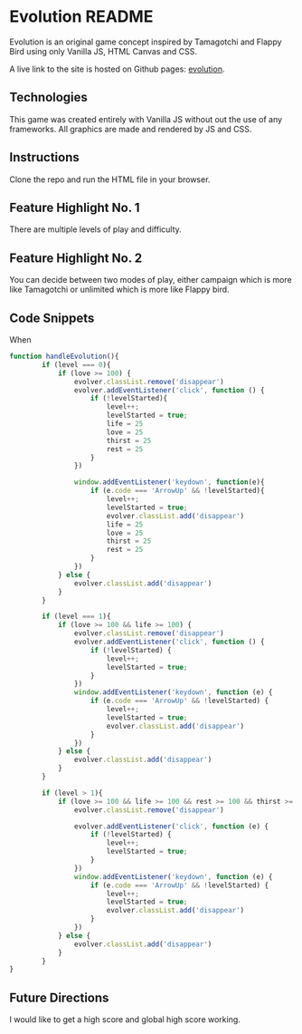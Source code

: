 # Evolution README

Evolution is an original game concept inspired by Tamagotchi and Flappy Bird using only Vanilla JS, HTML Canvas and CSS.

A live link to the site is hosted on Github pages: [evolution](https://ericathompson.github.io/evolution/).

## Technologies
This game was created entirely with Vanilla JS without out the use of any frameworks. All graphics are made and rendered by JS and CSS.

## Instructions
Clone the repo and run the HTML file in your browser. 

## Feature Highlight No. 1
There are multiple levels of play and difficulty.

## Feature Highlight No. 2
You can decide between two modes of play, either campaign which is more like Tamagotchi or unlimited which is more like Flappy bird.

## Code Snippets
When 
```js
function handleEvolution(){
        if (level === 0){   
            if (love >= 100) {
                evolver.classList.remove('disappear')           
                evolver.addEventListener('click', function () {
                    if (!levelStarted){
                        level++;
                        levelStarted = true;
                        life = 25
                        love = 25
                        thirst = 25
                        rest = 25
                    }               
                })

                window.addEventListener('keydown', function(e){
                    if (e.code === 'ArrowUp' && !levelStarted){
                        level++;
                        levelStarted = true;
                        evolver.classList.add('disappear')
                        life = 25
                        love = 25
                        thirst = 25
                        rest = 25
                    }
                })
            } else {
                evolver.classList.add('disappear')
            }
        }

        if (level === 1){
            if (love >= 100 && life >= 100) {
                evolver.classList.remove('disappear')
                evolver.addEventListener('click', function () {
                    if (!levelStarted) {
                        level++;
                        levelStarted = true;
                    }
                })
                window.addEventListener('keydown', function (e) {
                    if (e.code === 'ArrowUp' && !levelStarted) {
                        level++;
                        levelStarted = true;
                        evolver.classList.add('disappear')
                    }
                })
            } else {
                evolver.classList.add('disappear')
            }
        }

        if (level > 1){
            if (love >= 100 && life >= 100 && rest >= 100 && thirst >= 100) {
                evolver.classList.remove('disappear')

                evolver.addEventListener('click', function (e) {
                    if (!levelStarted) {
                        level++;
                        levelStarted = true;
                    }
                })
                window.addEventListener('keydown', function (e) {
                    if (e.code === 'ArrowUp' && !levelStarted) {
                        level++;
                        levelStarted = true;
                        evolver.classList.add('disappear')
                    }
                })
            } else {
                evolver.classList.add('disappear')
            }
        }
}
```

## Future Directions
I would like to get a high score and global high score working.
